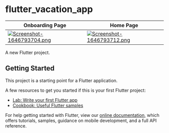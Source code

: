 # flutter_vacation_app

| Onboarding Page     | Home Page      |  
| ------------- | -------------    | 
| [![Screenshot-1646793704.png](https://i.postimg.cc/TPs3gsxK/Screenshot-1646793704.png)](https://postimg.cc/zLnN10VN) | [![Screenshot-1646793712.png](https://i.postimg.cc/L8dkByH0/Screenshot-1646793712.png)](https://postimg.cc/RNRnvLJc)  |

A new Flutter project.

## Getting Started

This project is a starting point for a Flutter application.

A few resources to get you started if this is your first Flutter project:

- [Lab: Write your first Flutter app](https://flutter.dev/docs/get-started/codelab)
- [Cookbook: Useful Flutter samples](https://flutter.dev/docs/cookbook)

For help getting started with Flutter, view our
[online documentation](https://flutter.dev/docs), which offers tutorials,
samples, guidance on mobile development, and a full API reference.
